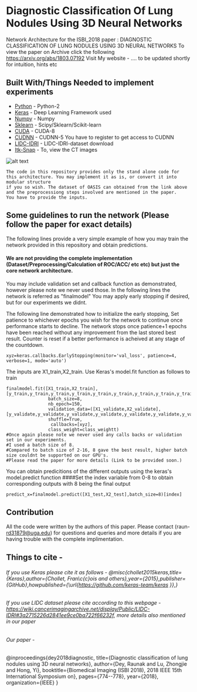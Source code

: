 # Diagnostic Classification Of Lung Nodules Using 3D Neural Networks
Network Architecture for the ISBI_2018 paper : DIAGNOSTIC CLASSIFICATION OF LUNG NODULES USING 3D NEURAL NETWORKS 
To view the paper on Archive click the following https://arxiv.org/abs/1803.07192
Visit My website - .... to be updated shortly for intuition, hints etc
## Built With/Things Needed to implement experiments

* [Python](https://www.python.org/downloads/) - Python-2 
* [Keras](http://www.keras.io) - Deep Learning Framework used
* [Numpy](http://www.numpy.org/) - Numpy
* [Sklearn](http://scikit-learn.org/stable/install.html) - Scipy/Sklearn/Scikit-learn
* [CUDA](https://developer.nvidia.com/cuda-80-ga2-download-archive) - CUDA-8
* [CUDNN](https://developer.nvidia.com/rdp/assets/cudnn_library-pdf-5prod) - CUDNN-5 You have to register to get access to CUDNN
* [LIDC-IDRI](https://wiki.cancerimagingarchive.net/display/Public/LIDC-IDRI) - LIDC-IDRI-dataset download
* [Itk-Snap](http://www.itksnap.org/pmwiki/pmwiki.php?n=Downloads.SNAP3) - To, view the CT images 





![alt text](https://github.com/raun1/LIDC_2018_LUNG_CLASSIFICATION/blob/master/images/architecture.PNG)
```
The code in this repository provides only the stand alone code for this architecture. You may implement it as is, or convert it into modular structure
if you so wish. The dataset of OASIS can obtained from the link above and the preprocessiong steps involved are mentioned in the paper. 
You have to provide the inputs.
```
## Some guidelines to run the network (Please follow the paper for exact details)
The following lines provide a very simple example of how you may train the network provided in this repository and obtain predictions.
#### We are not providing the complete implementation (Dataset/Preprocessing/Calculation of ROC/ACC/ etc etc) but just the core network architecture.
You may include validation set and callback function as demonstrated, however 
please note we never used those. In the following lines the network is referred as "finalmodel"
You may apply early stopping if desired, but for our experiments we didnt.

The following line demonstrated how to initialize the early stopping, Set patience to whichever epochs you wish for the network to continue once performance starts to decline. The network stops once patience+1 epochs have been reached without any improvement from the last stored best result. Counter is reset if a better performance is acheived at any stage of the countdown.
```
xyz=keras.callbacks.EarlyStopping(monitor='val_loss', patience=4, verbose=1, mode='auto') 
```

The inputs are X1_train,X2_train. Use Keras's model.fit function as follows to train
```
finalmodel.fit([X1_train,X2_train], [y_train,y_train,y_train,y_train,y_train,y_train,y_train,y_train,y_train],  
                batch_size=8, 
                nb_epoch=150,
                validation_data=([X1_validate,X2_validate],[y_validate,y_validate,y_validate,y_validate,y_validate,y_validate,y_validate,y_validate,y_validate]), 
                shuffle=True,
                 callbacks=[xyz], 
                class_weight=class_weightt)
#Once again please note we never used any calls backs or validation set in our experiments.
#I used a batch size of 8.
#Compared to batch size of 2-16, 8 gave the best result, higher batch size couldnt be supported on our GPU's.
#Please read the paper for more details (Link to be provided soon.)
```
You can obtain predicitions of the different outputs using the keras's model.predict function
####Set the index variable from 0-8 to obtain corresponding outputs with 8 being the final output
```
predict_x=finalmodel.predict([X1_test,X2_test],batch_size=8)[index]
```

## Contribution

All the code were written by the authors of this paper.
Please contact (raun- rd31879@uga.edu) for questions and queries and more details if you are having trouble with the complete implimentation. 

## Things to cite -

###### If you use Keras please cite it as follows - @misc{chollet2015keras,title={Keras},author={Chollet, Fran\c{c}ois and others},year={2015},publisher={GitHub},howpublished={\url{https://github.com/keras-team/keras }},}
###### If you use LIDC dataset please cite according to this webpage - https://wiki.cancerimagingarchive.net/display/Public/LIDC-IDRI#3a2715226d2841ee9ce0ba722f66232f, more details also mentioned in our paper
###### Our paper - 
@inproceedings{dey2018diagnostic,
  title={Diagnostic classification of lung nodules using 3D neural networks},
  author={Dey, Raunak and Lu, Zhongjie and Hong, Yi},
  booktitle={Biomedical Imaging (ISBI 2018), 2018 IEEE 15th International Symposium on},
  pages={774--778},
  year={2018},
  organization={IEEE}
}
######
